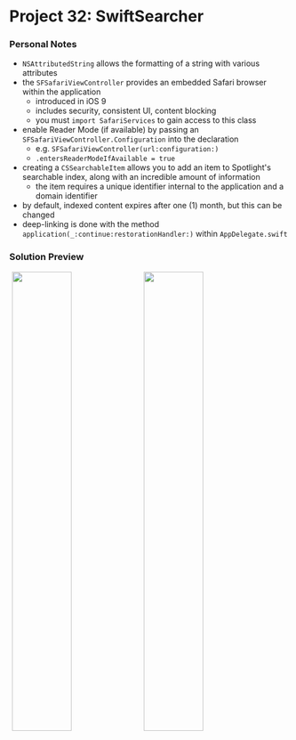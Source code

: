 # Project 32: SwiftSearcher

### Personal Notes
- `NSAttributedString` allows the formatting of a string with various attributes
- the `SFSafariViewController` provides an embedded Safari browser within the application
    - introduced in iOS 9
    - includes security, consistent UI, content blocking
    - you must `import SafariServices` to gain access to this class
- enable Reader Mode (if available) by passing an `SFSafariViewController.Configuration` into the declaration
    - e.g. `SFSafariViewController(url:configuration:)`
    - `.entersReaderModeIfAvailable = true`
- creating a `CSSearchableItem` allows you to add an item to Spotlight's searchable index, along with an incredible amount of information
    - the item requires a unique identifier internal to the application and a domain identifier
- by default, indexed content expires after one (1) month, but this can be changed
- deep-linking is done with the method `application(_:continue:restorationHandler:)` within `AppDelegate.swift`

### Solution Preview
<img src="https://user-images.githubusercontent.com/4438390/185547320-a0c4b80b-3f49-462e-819b-756469465aeb.png" style="float:left; width: 46%; margin-left: 1%"><img src="https://user-images.githubusercontent.com/4438390/185547343-9ec87020-2d40-4efa-b5fe-4cf93a4b816a.png" style="float:left; width: 46%; margin-left: 1%">
